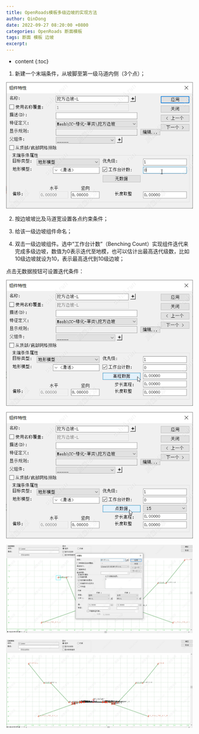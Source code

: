 ```yaml
---
title: OpenRoads模板多级边坡的实现方法
author: QinDong
date: 2022-09-27 08:20:00 +0800
categories: OpenRoads 断面模板
tags: 断面 模板 边坡
excerpt: 
---
```

* content
{:toc}

1. 新建一个末端条件，从坡脚至第一级马道内侧（3个点）；

![](/img/2022/2022-09-27-09-03-47.png)

2. 按边坡坡比及马道宽设置各点约束条件；

3. 给该一级边坡组件命名；

4. 双击一级边坡组件。选中“工作台计数”（Benching Count）实现组件迭代来完成多级边坡，数值为0表示迭代至地模，也可以估计出最高迭代级数，比如10级边坡就设为10，表示最高迭代到10级边坡；

点击无数据按钮可设置迭代条件：

![](/img/2022/2022-09-27-09-03-55.png)

![](/img/2022/2022-09-27-09-04-03.png)

![](/img/2022/2022-09-27-09-04-11.png)

![](/img/2022/2022-09-27-09-04-18.png)
